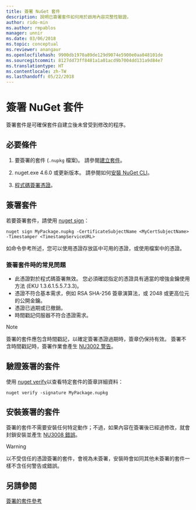 ```yaml
---
title: 簽署 NuGet 套件
description: 說明已簽署套件如何用於啟用內容完整性驗證。
author: rido-min
ms.author: rmpablos
manager: unnir
ms.date: 03/06/2018
ms.topic: conceptual
ms.reviewer: anangaur
ms.openlocfilehash: 9900db1970a89de129d9074e5900e0aa048101de
ms.sourcegitcommit: 8127dd73ff8481a1a01acd9b7004dd131a9d84e7
ms.translationtype: HT
ms.contentlocale: zh-TW
ms.lasthandoff: 05/22/2018
---
```

# <a name="signing-nuget-packages"></a>簽署 NuGet 套件

簽署套件是可確保套件自建立後未曾受到修改的程序。

## <a name="prerequisites"></a>必要條件

1. 要簽署的套件 (`.nupkg` 檔案)。 請參閱[建立套件](creating-a-package.md)。

1. nuget.exe 4.6.0 或更新版本。 請參閱如何[安裝 NuGet CLI](../install-nuget-client-tools.md#nugetexe-cli)。

1. [程式碼簽署憑證](../reference/signed-packages-reference.md#get-a-code-signing-certificate)。

## <a name="sign-a-package"></a>簽署套件

若要簽署套件，請使用 [nuget sign](../tools/cli-ref-sign.md)：

```cli
nuget sign MyPackage.nupkg -CertificateSubjectName <MyCertSubjectName> -Timestamper <TimestampServiceURL>
```

如命令參考所述，您可以使用憑證存放區中可用的憑證，或使用檔案中的憑證。

### <a name="common-problems-when-signing-a-package"></a>簽署套件時的常見問題

- 此憑證對於程式碼簽署無效。 您必須確認指定的憑證具有適當的增強金鑰使用方法 (EKU 1.3.6.1.5.5.7.3.3)。
- 憑證不符合基本需求，例如 RSA SHA-256 簽章演算法，或 2048 或更高位元的公開金鑰。
- 憑證已過期或已撤銷。
- 時間戳記伺服器不符合憑證需求。

> [!Note]
> 簽署的套件應包含時間戳記，以確定簽署憑證過期時，簽章仍保持有效。 簽署不含時間戳記時，簽署作業會產生 [NU3002 警告](../reference/Errors-and-Warnings.md#nu3002)。

## <a name="verify-a-signed-package"></a>驗證簽署的套件

使用 [nuget verify](../tools/cli-ref-verify.md)以查看特定套件的簽章詳細資料：

```cli
nuget verify -signature MyPackage.nupkg
```

## <a name="install-a-signed-package"></a>安裝簽署的套件

簽署的套件不需要安裝任何特定動作；不過，如果內容在簽署後已經過修改，就會封鎖安裝並產生 [NU3008 錯誤](../reference/Errors-and-Warnings.md#nu3008)。

> [!Warning]
> 以不受信任的憑證簽署的套件，會視為未簽署，安裝時會如同其他未簽署的套件一樣不含任何警告或錯誤。

## <a name="see-also"></a>另請參閱

[簽署的套件參考](../reference/Signed-Packages-Reference.md)
